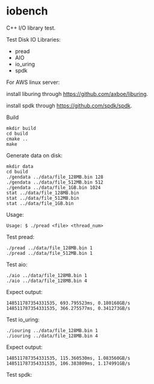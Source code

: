 # iobench
C++ I/O library test.

Test Disk IO Libraries:
- pread
- AIO
- io_uring
- spdk


For AWS linux server:

install liburing through https://github.com/axboe/liburing.

install spdk through https://github.com/spdk/spdk.

Build
```
mkdir build
cd build
cmake ..
make
```


Generate data on disk:

```
mkdir data
cd build
./gendata ../data/file_128MB.bin 128
./gendata ../data/file_512MB.bin 512
./gendata ../data/file_1GB.bin 1024
stat ../data/file_128MB.bin
stat ../data/file_512MB.bin
stat ../data/file_1GB.bin
```

Usage:
```
Usage: $ ./pread <file> <thread_num>
```

Test pread:
```
./pread ../data/file_128MB.bin 1
./pread ../data/file_512MB.bin 1
```


Test aio:
```
./aio ../data/file_128MB.bin 1
./aio ../data/file_128MB.bin 4
```

Expect output:
```
148511787354331535, 693.795523ms, 0.180168GB/s
148511787354331535, 366.275577ms, 0.341273GB/s
```


Test io_uring:
```
./iouring ../data/file_128MB.bin 1
./iouring ../data/file_128MB.bin 4
```

Expect output:
```
148511787354331535, 115.360530ms, 1.083560GB/s
148511787354331535, 106.383809ms, 1.174991GB/s
```


Test spdk:

